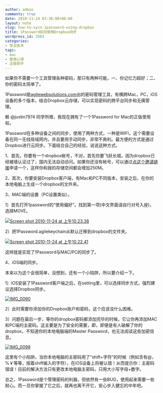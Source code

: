 ```yaml
---
author: admin
comments: true
date: 2010-11-24 03:38:00+00:00
layout: note
slug: how-to-sycn-1password-using-dropbox
title: 1Password如何使用Dropbox同步
wordpress_id: 3583
categories:
- 学点技术
tags:
- mac
- 使用心得
- 正版软件
---
```


如果你不需要一个工具管理各种密码，那只有两种可能，一、你记忆力超好；二、你的密码太简单了。

1Password是[agilewebsolutions.com](http://agilewebsolutions.com)出的密码管理工具，有横跨Mac，PC，iOS设备的多个版本，结合Dropbox云存储，可以实现密码的跨平台同步和无痛管理。

赖 @justin7974 同学所赠，我现在拥有了一个1Password for Mac的正版使用权。

1Password在多种设备之间的同步，使用了两种方式，一种是WIFI，这个需要设备在同一无线局域网内，并且要用手动同步，非常不爽利。最方便的方式是通过Dropbox进行云同步。下面结合自己的经验，说说这种方式。

1、首先，你要有一个dropbox帐号，不对，首先你要飞跃长城，因为dropbox已经被墙认证过了，国内无法自动访问。如果你还没有帐号，可以通过[点这个邀请链接](https://www.dropbox.com/referrals/NTE5MTc4MDA5?src=global)申请一个，这样你和我的存储空间都会增加250M。

2、其次，你要安装Dropbox客户端，有Mac和PC不同版本，安装之后，在你的本地电脑上生成一个dropbox的文件夹。

3、MAC端的设置（PC设置类似）。

1）首先打开1password的“使用偏好”。找到第一项(中文界面请自行对号入座)，选择MOVE。

[![Screen shot 2010-11-24 at 上午10.23.38](http://farm6.static.flickr.com/5044/5203259704_0d68d5442c_o.png)](http://www.flickr.com/photos/42121485@N00/5203259704)

2）把1Password.agilekeychain从默认迁移到dropbox的文件夹。

[![Screen shot 2010-11-24 at 上午10.22.41](http://farm5.static.flickr.com/4152/5202664713_29f7f4a085_o.png)](http://www.flickr.com/photos/42121485@N00/5202664713)

这样就是实现了1Password与MAC/PC的同步了。

4、iOS端的同步。

本来以为这个会很简单，没想到，还有一个小陷阱，所以要介绍一下。

1）iOS安装了1Password客户端之后，在setting里，可以选择同步方式，强烈建议选择Dropbox同步。

[![IMG_0090](http://farm6.static.flickr.com/5041/5202639705_89c7eff542_o.png)](http://www.flickr.com/photos/42121485@N00/5202639705)

2）此时需要你添加你的Dropbox账户和密码，这个应该没什么困难。


3）问题在最后一步，等你的dropbox密码都添加完毕的时候，它让你再添加MAC和PC端的主密码。这主要是为了安全的需要，即，即便是有人破解了你的dropbox，不知道你的本地电脑端的Master Password，也无法阅读这些加密信息。

[![IMG_0098](http://farm5.static.flickr.com/4147/5202779713_a3f5544401_o.png)](http://www.flickr.com/photos/42121485@N00/5202779713)

这里有个小陷阱，当你本地电脑的主密码用了“shift+字符”的时候（例如含有@，%￥等等，按着shift输入的字符），在iOS设备上将被认错！从而提示你：主密码错误！目前的解决方法只有更改本地电脑主密码，只用大小写字母+数字。

总之，1Password是个管理密码的利器，但依然有一些BUG，使用起来需要一些耐心。而一旦你掌握了它之后，就再也离不开它，安心步入健忘的中年吧。
